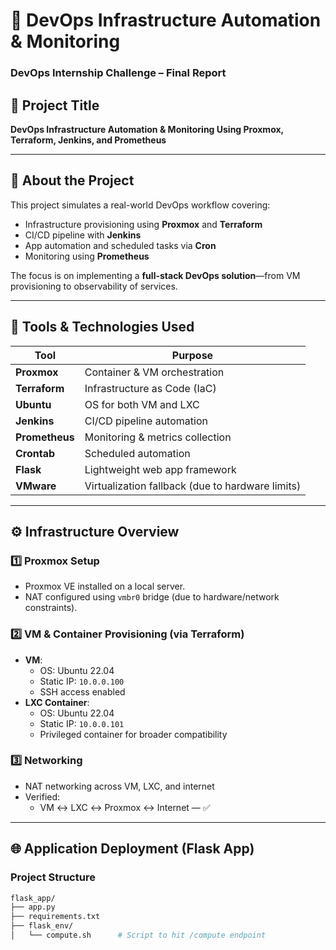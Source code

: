 # 🚀 DevOps Infrastructure Automation & Monitoring

### DevOps Internship Challenge – Final Report

## 📌 Project Title
**DevOps Infrastructure Automation & Monitoring Using Proxmox, Terraform, Jenkins, and Prometheus**

---

## 🔧 About the Project

This project simulates a real-world DevOps workflow covering:
- Infrastructure provisioning using **Proxmox** and **Terraform**
- CI/CD pipeline with **Jenkins**
- App automation and scheduled tasks via **Cron**
- Monitoring using **Prometheus**

The focus is on implementing a **full-stack DevOps solution**—from VM provisioning to observability of services.

---

## 🧰 Tools & Technologies Used

| Tool         | Purpose                                |
|--------------|----------------------------------------|
| **Proxmox**  | Container & VM orchestration           |
| **Terraform**| Infrastructure as Code (IaC)           |
| **Ubuntu**   | OS for both VM and LXC                 |
| **Jenkins**  | CI/CD pipeline automation              |
| **Prometheus**| Monitoring & metrics collection       |
| **Crontab**  | Scheduled automation                   |
| **Flask**    | Lightweight web app framework          |
| **VMware**   | Virtualization fallback (due to hardware limits) |

---

## ⚙️ Infrastructure Overview

### 1️⃣ Proxmox Setup
- Proxmox VE installed on a local server.
- NAT configured using `vmbr0` bridge (due to hardware/network constraints).

### 2️⃣ VM & Container Provisioning (via Terraform)
- **VM**:
  - OS: Ubuntu 22.04
  - Static IP: `10.0.0.100`
  - SSH access enabled
- **LXC Container**:
  - OS: Ubuntu 22.04
  - Static IP: `10.0.0.101`
  - Privileged container for broader compatibility

### 3️⃣ Networking
- NAT networking across VM, LXC, and internet
- Verified:
  - VM ↔ LXC ↔ Proxmox ↔ Internet — ✅

---

## 🌐 Application Deployment (Flask App)

### Project Structure
```bash
flask_app/
├── app.py
├── requirements.txt
├── flask_env/
│   └── compute.sh      # Script to hit /compute endpoint
